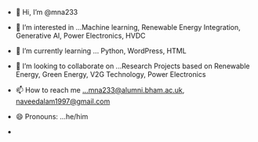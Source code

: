 - 👋 Hi, I’m @mna233
- 👀 I’m interested in ...Machine learning, Renewable Energy Integration, Generative AI, Power Electronics, HVDC
- 🌱 I’m currently learning ... Python, WordPress, HTML
- 💞️ I’m looking to collaborate on ...Research Projects based on Renewable Energy, Green Energy, V2G Technology, Power Electronics
- 📫 How to reach me ...mna233@alumni.bham.ac.uk, naveedalam1997@gmail.com
- 😄 Pronouns: ...he/him

- 
<!---
mna233/mna233 is a ✨ special ✨ repository because its `README.md` (this file) appears on your GitHub profile.
You can click the Preview link to take a look at your changes.
--->
